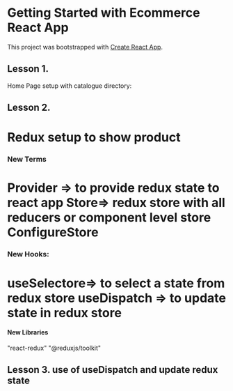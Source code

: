 # Getting Started with Ecommerce React App

This project was bootstrapped with [Create React App](https://github.com/facebook/create-react-app).

## Lesson 1.

Home Page setup with catalogue directory:

## Lesson 2. 

Redux setup to show product
=======================
### New Terms 
Provider => to provide redux state to react app
Store=> redux store with all reducers or component level store
ConfigureStore
=======================
### New Hooks:
useSelectore=> to select a state from redux store
useDispatch => to update state in redux store
=======================
#### New Libraries 
"react-redux"
"@reduxjs/toolkit"

## Lesson 3.  use of useDispatch and update redux state